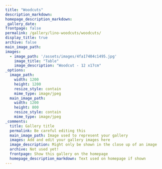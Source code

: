 ```yaml
---
title: "Woodcuts"
description_markdown: 
homepage_description_markdown: 
_gallery_date:
frontpage: false
permalink: /gallery/lino-woodcuts/woodcuts/
display_title: true
archive: false
main_image_path: 
images:
  - image_path: '/assets/images/4fa17404c1495.jpg'
    image_title: "Table"
    image_description: "Woodcut - 12 x17cm" 
_options:
  image_path:
    width: 1200
    height: 1200
    resize_style: contain
    mime_type: image/jpeg
  main_image_path:
    width: 1200
    height: 800
    resize_style: contain
    mime_type: image/jpeg
_comments:
  title: Gallery title
  permalink: Be careful editing this
  main_image_path: Image used to represent your gallery
  images: Add and edit your gallery images here
  image_description: Might only be shown in the close up of an image
  archive: Not used yet!
  frontpage: Show this gallery on the homepage
  homepage_description_markdown: Text used on homepage if shown
---
```

